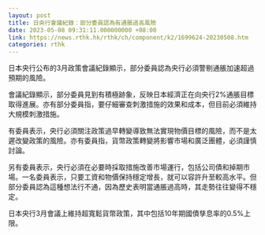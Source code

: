 ```yaml
---
layout: post
title: 日央行會議紀錄：部分委員認為有通脹過高風險
date: 2023-05-08 09:31:11.000000000 +08:00
link: https://news.rthk.hk/rthk/ch/component/k2/1699624-20230508.htm
categories: rthk
---
```


日本央行公布的3月政策會議紀錄顯示，部分委員認為央行必須警剔通脹加速超過預期的風險。

會議紀錄顯示，部分委員見到有積極跡象，反映日本經濟正在向央行2%通脹目標取得進展。亦有部分委員指，要仔細審查刺激措施的效果和成本，但目前必須維持大規模刺激措施。

有委員表示，央行必須關注政策過早轉變導致無法實現物價目標的風險，而不是太遲改變政策的風險。亦有委員指，貨幣政策轉變將影響市場和廣泛團體，必須謹慎討論。

另有委員表示，央行必須在必要時採取措施改善市場運行，包括公司債和掉期市場。一名委員表示，只要工資和物價保持穩定增長，就可以容許升至較高水平。但部分委員認為這種想法行不通，因為歷史表明當通脹過高時，其走勢往往變得不穩定。

日本央行3月會議上維持超寬鬆貨幣政策，其中包括10年期國債孳息率的0.5%上限。
